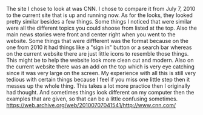 The site I chose to look at was CNN. I chose to compare it from July 7, 2010 to the current site that is up and running now. As for the looks, they looked pretty similar besides a few things. Some things I noticed that were similar were all the different topics you could shoose from listed at the top. Also the main news stories were front and center right when you went to the website. Some things that were diffferent was the format because on the one from 2010 it had things like a "sign in" button or a search bar whereas on the current website there are just little icons to resemble those things. This might be to help the website look more clean cut and modern. Also on the current website there was an add on the top which is very eye catching since it was very large on the screen.
My experience with all this is still very tedious with certain things because I feel if you miss one little step then it messes up the whole thing. This takes a lot more practice then I originally had thought. And sometimes things look different on my computer then the examples that are given, so that can be a little confusing sometimes.
https://web.archive.org/web/20100707041541/http://www.cnn.com/
